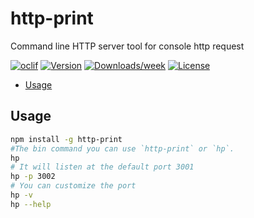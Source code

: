 http-print
===========

Command line HTTP server tool for console http request

[![oclif](https://img.shields.io/badge/cli-oclif-brightgreen.svg)](https://oclif.io)
[![Version](https://img.shields.io/npm/v/http-print.svg)](https://npmjs.org/package/http-print)
[![Downloads/week](https://img.shields.io/npm/dw/http-print.svg)](https://npmjs.org/package/http-print)
[![License](https://img.shields.io/npm/l/http-print.svg)](https://github.com/xiaomingplus/http-print/blob/master/package.json)

<!-- toc -->
* [Usage](#usage)

<!-- tocstop -->
## Usage

<!-- usage -->

```sh
npm install -g http-print
#The bin command you can use `http-print` or `hp`.
hp
# It will listen at the default port 3001
hp -p 3002
# You can customize the port
hp -v
hp --help
```

<!-- usagestop -->
<!-- commandsstop -->
